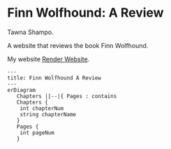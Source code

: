 # Finn Wolfhound: A Review
Tawna Shampo.

A website that reviews the book Finn Wolfhound.

My website [Render Website](https://finn-wolfhound-a-review.onrender.com).

```mermaid
---
title: Finn Wolfhound A Review
---
erDiagram
   Chapters ||--|{ Pages : contains
   Chapters {
    int chapterNum
    string chapterName
   }
   Pages {
    int pageNum
   }
```
